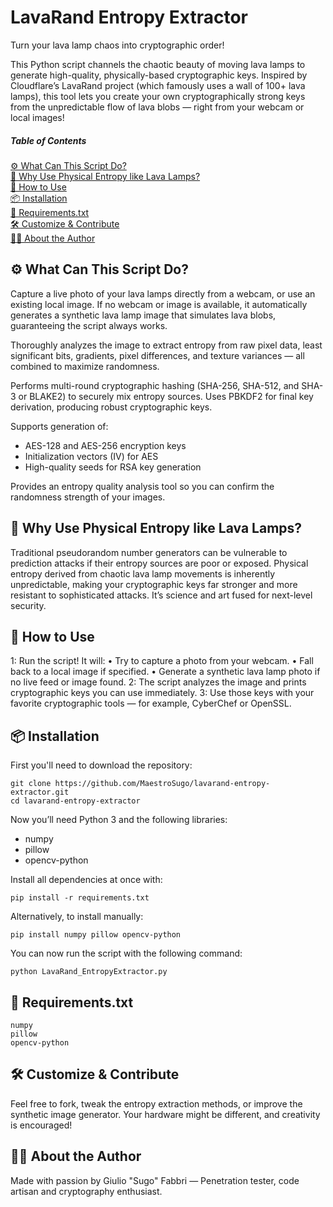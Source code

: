 # LavaRand Entropy Extractor
Turn your lava lamp chaos into cryptographic order!

This Python script channels the chaotic beauty of moving lava lamps to generate high-quality, physically-based cryptographic keys.
Inspired by Cloudflare’s LavaRand project (which famously uses a wall of 100+ lava lamps), this tool lets you create your own cryptographically strong keys from the unpredictable flow of lava blobs — right from your webcam or local images!

##### Table of Contents  
[⚙️ What Can This Script Do?](https://github.com/MaestroSugo/lavarand-entropy-extractor/tree/main?tab=readme-ov-file#%EF%B8%8F-what-can-this-script-do)  
[🔐 Why Use Physical Entropy like Lava Lamps?](https://github.com/MaestroSugo/lavarand-entropy-extractor/tree/main?tab=readme-ov-file#-why-use-physical-entropy-like-lava-lamps)  
[🚀 How to Use](https://github.com/MaestroSugo/lavarand-entropy-extractor/tree/main?tab=readme-ov-file#-how-to-use)  
[📦 Installation](https://github.com/MaestroSugo/lavarand-entropy-extractor/tree/main?tab=readme-ov-file#-installation)  
[🧪 Requirements.txt](https://github.com/MaestroSugo/lavarand-entropy-extractor/tree/main?tab=readme-ov-file#-requirementstxt)  
[🛠️ Customize & Contribute](https://github.com/MaestroSugo/lavarand-entropy-extractor/tree/main?tab=readme-ov-file#%EF%B8%8F-customize--contribute)  
[🧙‍♂️ About the Author](https://github.com/MaestroSugo/lavarand-entropy-extractor/tree/main?tab=readme-ov-file#%E2%80%8D%EF%B8%8F-about-the-author)  
<a name="headers"/>

## ⚙️ What Can This Script Do?
Capture a live photo of your lava lamps directly from a webcam, or use an existing local image.
If no webcam or image is available, it automatically generates a synthetic lava lamp image that simulates lava blobs, guaranteeing the script always works.

Thoroughly analyzes the image to extract entropy from raw pixel data, least significant bits, gradients, pixel differences, and texture variances — all combined to maximize randomness.

Performs multi-round cryptographic hashing (SHA-256, SHA-512, and SHA-3 or BLAKE2) to securely mix entropy sources.
Uses PBKDF2 for final key derivation, producing robust cryptographic keys.

Supports generation of:
- AES-128 and AES-256 encryption keys
- Initialization vectors (IV) for AES
- High-quality seeds for RSA key generation
  
Provides an entropy quality analysis tool so you can confirm the randomness strength of your images.

## 🔐 Why Use Physical Entropy like Lava Lamps?
Traditional pseudorandom number generators can be vulnerable to prediction attacks if their entropy sources are poor or exposed. Physical entropy derived from chaotic lava lamp movements is inherently unpredictable, making your cryptographic keys far stronger and more resistant to sophisticated attacks. It’s science and art fused for next-level security.

## 🚀 How to Use
1: Run the script! It will:
    • Try to capture a photo from your webcam.
    • Fall back to a local image if specified.
    • Generate a synthetic lava lamp photo if no live feed or image found.
2: The script analyzes the image and prints cryptographic keys you can use immediately.
3: Use those keys with your favorite cryptographic tools — for example, CyberChef or OpenSSL.

## 📦 Installation
First you'll need to download the repository:
```
git clone https://github.com/MaestroSugo/lavarand-entropy-extractor.git
cd lavarand-entropy-extractor
```

Now you’ll need Python 3 and the following libraries:
- numpy
- pillow
- opencv-python

Install all dependencies at once with:
```
pip install -r requirements.txt
```

Alternatively, to install manually:
```
pip install numpy pillow opencv-python
```

You can now run the script with the following command:
```
python LavaRand_EntropyExtractor.py
```

## 🧪 Requirements.txt
```
numpy
pillow
opencv-python
```

## 🛠️ Customize & Contribute
Feel free to fork, tweak the entropy extraction methods, or improve the synthetic image generator. Your hardware might be different, and creativity is encouraged!

## 🧙‍♂️ About the Author
Made with passion by Giulio "Sugo" Fabbri — Penetration tester, code artisan and cryptography enthusiast.








